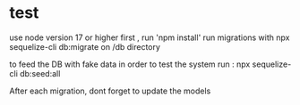 # test

use node version 17 or higher
first , run 'npm install'
run migrations with  npx sequelize-cli db:migrate on /db directory

to feed the DB with fake data in order to test the system run :
npx sequelize-cli db:seed:all

After each migration, dont forget to update the models
